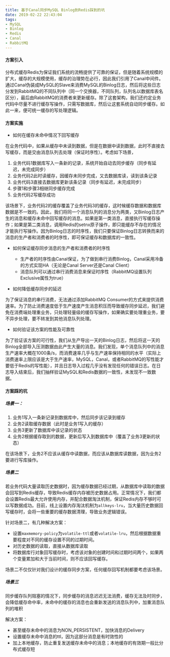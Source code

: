 ```yaml
---
title: 基于Canal同步MySQL Binlog到Redis踩到的坑
date: 2019-02-22 22:43:04
tags:
- MySQL
- Binlog
- Redis
- Canal
- RabbitMQ
---
```


#### 方案引入
分布式缓存Redis为保证我们系统的流畅提供了可靠的保证，但是随着系统规模的扩大，缓存的大规模使用，缓存的治理势在必行，因此我们引用了Canal中间件。通过Canal伪装成MySQL的Slave来消费MySQL的Binlog日志，然后将这些日志分发到RabbitMQ的不同队列中（同一个交换器，不同队列，队列名以数据库表名区分），最后由RabbitMQ的消费者来更新缓存。除了这套架构，我们还约定业务代码中尽量不进行缓存写操作，只需写数据库，然后让这套系统自动同步缓存。如此一来，便可统一缓存的写处理逻辑。

#### 方案实施
- 如何在缓存未命中情况下回写缓存

在业务代码中，如果从缓存中未读到数据，但是在数据中读到数据，此时不直接去写缓存，而是交由消息队列去处理（保证时序性）。考虑如下场景，
  1. 业务代码1数据库写入一条新的记录，系统开始自动去同步缓存（同步有延迟，未完成同步）
  2. 业务代码2此时读缓存，因缓存未同步完成，又去数据库读，读到该条记录
  3. 业务代码3直接去数据库更新该条记录（同步有延迟，未完成同步）
  4. 步骤1和步骤3相继同步缓存完成
  5. 业务代码2写缓存成功

该场景下，业务代码2的缓存覆盖了业务代码3的缓存，这时候缓存数据和数据库数据是不一致的。因此，我们将同一个消息队列的消息分为两类，又Binlog日志产生的消息和缓存未命中回写缓存的消息。如果是第一类消息，直接执行写缓存操作；如果是第二类消息，调用Redis的setnx原子操作，即只能缓存不存在的情况才能执行写操作。因为Binlog日志的时序性，我们只要保证Binlog日志转换而来的消息的生产者和消费者的时序性，即可保证缓存和数据库的一致性。

- 如何保证缓存同步消息的生产者和消费者的时序性

  - 生产者的时序性由Canal保证，为了做到串行消费Binlog，Canal采用冷备的方式实现HA（无论是Canal Server还是Canal Client）
  - 消息队列可以通过串行消费消息来保证时序性（RabbitMQ设置队列Exclusive属性为true）

- 如何降低缓存同步的延迟

为了保证消息的串行消费，无法通过添加RabbitMQ Consumer的方式来提供消费速率。为了防止消费速度低于生产速度产生消息积压而导致缓存同步延迟，我们避免在消费端处理重业务，只处理轻量级的缓存写操作，如果确实要处理重业务，要不异步处理，要不转发到其他消息队列处理。

- 如何验证该方案的性能及可靠性

为了验证该方案的可行性，我们从生产导出一天的Binlog日志，然后将这一天的Binlog全部导入压测数据由此产生大量的消息。我们发现，单个消息队列中的消息生产速率大概在1000条/s，而消费速率几乎与生产速率保持相同的水平（实际上消费速率上限应该是大于生产速率，MySQL，Canal，或者RabbitMQ的写性能才要低于Redis的写性能），并且日志导入过程几乎没有发现任何的错误日志。在日志导入结束后，我们抽样验证MySQL和Redis数据的一致性，未发现不一致数据。

#### 方案踩的坑
##### 场景一：
1. 业务1写入一条新记录到数据库中，然后同步该记录到缓存
2. 业务2读取缓存数据（此时是业务1写入的缓存）
3. 业务3更新了数据库中该记录的状态
4. 业务2根据缓存取到的数据，更新后写入到数据库中（覆盖了业务3更新的状态）

在该场景下，业务2不应该从缓存中读数据，而应该从数据库读数据，因为业务2要进行写库操作。

##### 场景二
若业务代码大量读取历史数据时，因为缓存数据已经过期，从数据库中读取的数据会回写到Redis缓存，导致Redis缓存内存被历史数据占用。正常情况下，我们都会设置Redis最大允许使用内存，并配合数据淘汰机制，保证Redis内存不够时可以写数据成功。目前，线上设置内存淘汰机制为`allkeys-lru`，当大量历史数据回写缓存时，会将一些重要的缓存数据清理，导致业务逻辑错误。

针对场景二，有几种解决方案：
- 设置`maxmemory-policy`为`volatile-ttl`或者`volatile-lru`，然后根据数据重要程度对不同的缓存设置不同的过期时间。
- 对历史数据的读取，直接从数据库读取
- 将数据库行对象回写缓存时，考虑该对象的创建时间和过期时间两个，如果两个变量累加和大于当前时间，则不应该回写缓存。

场景二不仅仅针对我们设计的缓存同步方案，任何缓存回写机制都要考虑该场景。

##### 场景三
同步缓存队列阻塞的情况下，同步缓存的消息迟迟无法消费，缓存无法及时同步，会降低缓存命中率，未命中的缓存的消息也会重新发送的消息队列中，加重消息队列的堆积

解决方案：
- 甚至缓存未命中的消息为NON_PERSISTENT，加快消息的Delivery
- 设置缓存未命中消息的ttl，因为这部分消息是有时效性的
- 加上本地缓存，防止重复发送缓存未命中的消息；本地缓存的有效期一般比分布式缓存短

